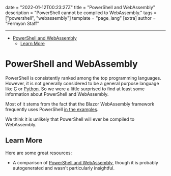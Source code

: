 date = "2022-01-12T00:23:27Z"
title = "PowerShell and WebAssembly"
description = "PowerShell cannot be compiled to WebAssembly."
tags = ["powershell", "webassembly"]
template = "page_lang"
[extra]
author = "Fermyon Staff"

---

- [PowerShell and WebAssembly](#powershell-and-webassembly)
  - [Learn More](#learn-more)

# PowerShell and WebAssembly

PowerShell is consistently ranked among the top programming languages.
However, it is not generally considered to be a general purpose language like [C](/wasm-languages/c-lang) or [Python](/wasm-languges/python).
So we were a little surprised to find at least some information about PowerShell and WebAssembly.

Most of it stems from the fact that the Blazor WebAssembly framework frequently uses PowerShell [in the examples](https://stackshare.io/stackups/powershell-vs-webassembly).

We think it is unlikely that PowerShell will ever be compiled to WebAssembly.

## Learn More

Here are some great resources:

- A comparison of [PowerShell and WebAssembly](https://stackshare.io/stackups/powershell-vs-webassembly), though it is probably autogenerated and wasn't particularly insightful.